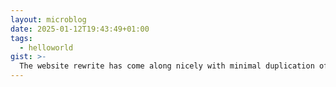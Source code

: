 ```yaml
---
layout: microblog
date: 2025-01-12T19:43:49+01:00
tags:
  - helloworld
gist: >-
  The website rewrite has come along nicely with minimal duplication of content. I had to say "Books read" instead of "Books" to convey the true meaning of that tab.
---
```


